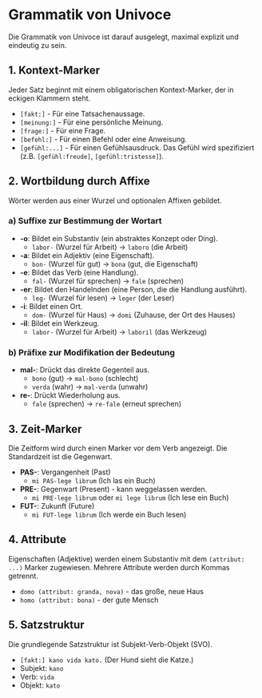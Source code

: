 # Grammatik von Univoce

Die Grammatik von Univoce ist darauf ausgelegt, maximal explizit und eindeutig zu sein.

## 1. Kontext-Marker

Jeder Satz beginnt mit einem obligatorischen Kontext-Marker, der in eckigen Klammern steht.

*   `[fakt:]` - Für eine Tatsachenaussage.
*   `[meinung:]` - Für eine persönliche Meinung.
*   `[frage:]` - Für eine Frage.
*   `[befehl:]` - Für einen Befehl oder eine Anweisung.
*   `[gefühl:...]` - Für einen Gefühlsausdruck. Das Gefühl wird spezifiziert (z.B. `[gefühl:freude]`, `[gefühl:tristesse]`).

## 2. Wortbildung durch Affixe

Wörter werden aus einer Wurzel und optionalen Affixen gebildet.

### a) Suffixe zur Bestimmung der Wortart

*   **-o**: Bildet ein Substantiv (ein abstraktes Konzept oder Ding).
    *   `labor-` (Wurzel für Arbeit) -> `laboro` (die Arbeit)
*   **-a**: Bildet ein Adjektiv (eine Eigenschaft).
    *   `bon-` (Wurzel für gut) -> `bona` (gut, die Eigenschaft)
*   **-e**: Bildet das Verb (eine Handlung).
    *   `fal-` (Wurzel für sprechen) -> `fale` (sprechen)
*   **-er**: Bildet den Handelnden (eine Person, die die Handlung ausführt).
    *   `leg-` (Wurzel für lesen) -> `leger` (der Leser)
*   **-i**: Bildet einen Ort.
    *   `dom-` (Wurzel für Haus) -> `domi` (Zuhause, der Ort des Hauses)
*   **-il**: Bildet ein Werkzeug.
    *   `labor-` (Wurzel für Arbeit) -> `laboril` (das Werkzeug)

### b) Präfixe zur Modifikation der Bedeutung

*   **mal-**: Drückt das direkte Gegenteil aus.
    *   `bono` (gut) -> `mal-bono` (schlecht)
    *   `verda` (wahr) -> `mal-verda` (unwahr)
*   **re-**: Drückt Wiederholung aus.
    *   `fale` (sprechen) -> `re-fale` (erneut sprechen)

## 3. Zeit-Marker

Die Zeitform wird durch einen Marker vor dem Verb angezeigt. Die Standardzeit ist die Gegenwart.

*   **PAS-**: Vergangenheit (Past)
    *   `mi PAS-lege librum` (Ich las ein Buch)
*   **PRE-**: Gegenwart (Present) - kann weggelassen werden.
    *   `mi PRE-lege librum` oder `mi lege librum` (Ich lese ein Buch)
*   **FUT-**: Zukunft (Future)
    *   `mi FUT-lege librum` (Ich werde ein Buch lesen)

## 4. Attribute

Eigenschaften (Adjektive) werden einem Substantiv mit dem `(attribut: ...)` Marker zugewiesen. Mehrere Attribute werden durch Kommas getrennt.

*   `domo (attribut: granda, nova)` - das große, neue Haus
*   `homo (attribut: bona)` - der gute Mensch

## 5. Satzstruktur

Die grundlegende Satzstruktur ist Subjekt-Verb-Objekt (SVO).

*   `[fakt:] kano vida kato.` (Der Hund sieht die Katze.)
*   Subjekt: `kano`
*   Verb: `vida`
*   Objekt: `kato`
